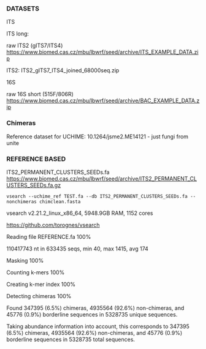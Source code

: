 ### DATASETS

ITS

ITS long:

raw ITS2 (gITS7/ITS4)
https://www.biomed.cas.cz/mbu/lbwrf/seed/archive/ITS_EXAMPLE_DATA.zip

ITS2: ITS2_gITS7_ITS4_joined_68000seq.zip


16S

raw 16S short (515F/806R)
https://www.biomed.cas.cz/mbu/lbwrf/seed/archive/BAC_EXAMPLE_DATA.zip


### Chimeras
Reference dataset for UCHIME: 10.1264/jsme2.ME14121 - just fungi from unite

### REFERENCE BASED

ITS2_PERMANENT_CLUSTERS_SEEDs.fa https://www.biomed.cas.cz/mbu/lbwrf/seed/archive/ITS2_PERMANENT_CLUSTERS_SEEDs.fa.gz

`vsearch --uchime_ref TEST.fa --db ITS2_PERMANENT_CLUSTERS_SEEDs.fa --nonchimeras chimclean.fasta`

vsearch v2.21.2_linux_x86_64, 5948.9GB RAM, 1152 cores

https://github.com/torognes/vsearch


Reading file REFERENCE.fa 100%

110417743 nt in 633435 seqs, min 40, max 1415, avg 174

Masking 100%

Counting k-mers 100%

Creating k-mer index 100%

Detecting chimeras 100%

Found 347395 (6.5%) chimeras, 4935564 (92.6%) non-chimeras, and 45776 (0.9%) borderline sequences in 5328735 unique sequences.

Taking abundance information into account, this corresponds to 347395 (6.5%) chimeras, 4935564 (92.6%) non-chimeras, and 45776 (0.9%) borderline sequences in 5328735 total sequences.

